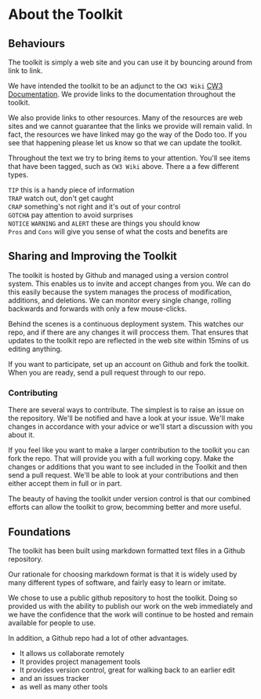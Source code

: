 # About the Toolkit

## Behaviours

The toolkit is simply a web site and you can use it by bouncing around from link to link. 

We have intended the toolkit to be an adjunct to the ``CW3 Wiki`` [CW3 Documentation](http://wiki.timebanks.org/wiki).
We provide links to the documentation throughout the toolkit. 

We also provide links to other resources. Many of the resources are web sites and we cannot guarantee that the links we provide will remain valid. 
In fact, the resources we have linked may go the way of the Dodo too. If you see that happening please let us know so that we can update the toolkit.

Throughout the text we try to bring items to your attention. You'll see items that have been tagged, such as ``CW3 Wiki`` above. There a a few different types.

``TIP`` this is a handy piece of information   
``TRAP`` watch out, don't get caught   
``CRAP`` something's not right and it's out of your control   
``GOTCHA`` pay attention to avoid surprises    
``NOTICE`` ``WARNING`` and ``ALERT`` these are things you should know    
``Pros`` and ``Cons`` will give you sense of what the costs and benefits are   

## Sharing and Improving the Toolkit<a name="contributing"></a>

The toolkit is hosted by Github and managed using a version control system. This enables us to invite and accept changes from you. We can do this easily because the system manages the process of modification, additions, and deletions. We can monitor every single change, rolling backwards and forwards with only a few mouse-clicks. 

Behind the scenes is a continuous deployment system. This watches our repo, and if there are any changes it will proccess them. That ensures that updates to the toolkit repo are reflected in the web site within 15mins of us editing anything. 

If you want to participate, set up an account on Github and fork the toolkit. When you are ready, send a pull request through to our repo. 

### Contributing
There are several ways to contribute. The simplest is to raise an issue on the repository. We'll be notified and have a look at your issue. 
We'll make changes in accordance with your advice or we'll start a discussion with you about it.  

If you feel like you want to make a larger contribution to the toolkit you can fork the repo. 
That will provide you with a full working copy. 
Make the changes or additions that you want to see included in the Toolkit and then send a pull request. We'll be able to look at your contributions and then either accept them in full or in part. 

The beauty of having the toolkit under version control is that our combined efforts can allow the toolkit to grow, becomming better and more useful.  


## Foundations
The toolkit has been built using markdown formatted text files in a Github repository. 

Our rationale for choosing markdown format is that it is widely used by many different types of software, and fairly easy to learn or imitate. 

We chose to use a public github repository to host the toolkit. Doing so provided us with the ability to publish our work on the web immediately
and we have the confidence that the work will continue to be hosted and remain available for people to use. 

In addition, a Github repo had a lot of other advantages. 

* It allows us collaborate remotely
* It provides project management tools
* It provides version control, great for walking back to an earlier edit
* and an issues tracker
* as well as many other tools
